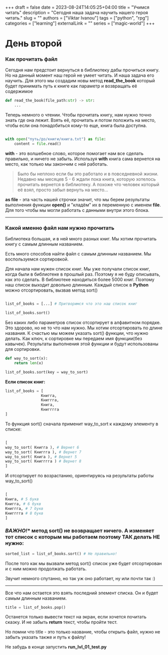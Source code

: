 +++ 
draft = false
date = 2023-08-24T14:05:25+04:00
title = "Учимся читать"
description = "Сегодня наша задача научить нашего героя читать."
slug = ""
authors = ["Viktar Ivanou"]
tags = ["python", "rpg"]
categories = ["learning"]
externalLink = ""
series = ["magic-world"]
+++

# День второй

### Как прочитать файл

Сегодня нам предстоит вернуться в библиотеку дабы прочиться книгу. Но на данный момент наш герой не умеет читать. И наша задача его научить. Для этого мы создадим новы метод **read_the_book** который будет принимать путь к книге как параметр и возвращать её содержимое

```python
def read_the_book(file_path:str) -> str:
    ...
```

Теперь немного о чтении. Чтобы прочитать книгу, нам нужно точно знать где она лежит. Взять её, прочитать и потом положить на место, чтобы если она понадобиться кому-то еще, книга была доступна.

```python

with open("путь/до/книги/книга.txt") as file:
    content = file.read()

```

**with** - это волшебное слово, которое помогает нам все сделать правильно, и ничего не забыть. Используя **with** книга сама вернется на место, как только мы закончим с ней работать. 

>Было бы неплохо если бы это работало и в повседневной жизни. Недавно мы месяцев 5 - 6 ждали пока книга, которую хотелось прочитать вернется в библиотеку. А похоже что человек который её взял, просто забыл вернуть на место...

**as file** - эта часть нашей строчки значит, что мы берем результаты выполнения функции **open()** и "кладём" их в переменную с именем **file**. Для того чтобы мы могли работать с данными внутри этого блока. 

---

### Какой именно файл нам нужно прочитать

Библиотека большая, и в ней много разных книг. Мы хотим прочитать книгу с самым длинным названием.

Есть много способов найти файл с самым длинным названием. Мы воспользуемся сортировкой.

Для начала нам нужен список книг. Мы уже получали список книг, когда были в библиотеке в прошлый раз. Поэтому я не буду описывать, как это сделать. В библиотеке находиться более 5000 книг. Поэтому наш список выходит довольно длинным. Каждый список в **Python** можно отсортировать, вызвав метод sort()

```python

list_of_books = [...] # Притворимся что это наш список книг

list_of_books.sort()

```

Без каких либо параметров список отсортирует в алфавитном порядке. Это здорово, но не то что нам нужно. Мы хотим отсортировать по длине названия. К счастью мы можем указать sort() функции, что нужно делать. Как ключ, к сортировке мы передаем имя функции(без кавычек). Результаты выполнения этой функции и будут использованы для сортировки. 

```python
def way_to_sort(x):
    return len(x)

list_of_books.sort(key = way_to_sort)

```

**Если список книг:**
```python
list_of_books = [
                Книгга,
                Книггга,
                Книга,
                Книгггга
]
```
То функция sort() сначала применит way_to_sort к каждому элементу в списке:
```python

[
way_to_sort( Книгга ), # Вернет 6
way_to_sort( Книггга ), # Вернет 7
way_to_sort( Книга ), # Вернет 5
way_to_sort( Книгггга ) # Вернет 8
]

```
И отсортирует по возрастанию, ориентируясь на результаты работы way_to_sort()
```python

[
Книга, # 5 букв
Книгга, # 6 букв
Книггга, # 7 букв
Книгггга # 8 букв
]

```
### *ВАЖНО!** метод sort() не возвращает ничего. А изменяет тот список с которым мы работаем поэтому **ТАК** делать **НЕ** нужно:

```python
sorted_list = list_of_books.sort() # Не правильно!
```

После того как мы вызвали метод sort() список уже будет отсортирован и с ним можно продолжать работать.


Звучит немного спутанно, но так уж оно работает, ну или почти так :) 

---

Все что нам остается это взять последний элемент списка. Он и будет самым длинным названием.

```python
title = list_of_books.pop()
```

Останется только вывести текст на экран, если хочется почитать сказку. И не забыть **return** текст, чтобы пройти тест.

Но помни что title - это только название, чтобы открыть файл, нужно не забыть указать также и путь к файлу!

Не забудь в конце запустить **run_lvl_01_test.py**
